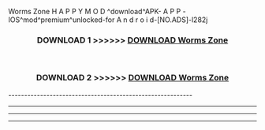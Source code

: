  Worms Zone  H A P P Y M O D ^download^APK- A P P -IOS^mod^premium^unlocked-for A n d r o i d-[NO.ADS]-l282j



<div align="center">

<h3>DOWNLOAD 1 >>>>>> <a href="https://en-mod.web.app/?en= Worms Zone ">DOWNLOAD Worms Zone  </a></h3><br>

<h3>DOWNLOAD 2 >>>>>> <a href="https://en-mod.web.app/?en= Worms Zone ">DOWNLOAD Worms Zone  </a></h3>

</div>
----------------------------------------------------------

----------------------------------------------------------

----------------------------------------------------------

----------------------------------------------------------



